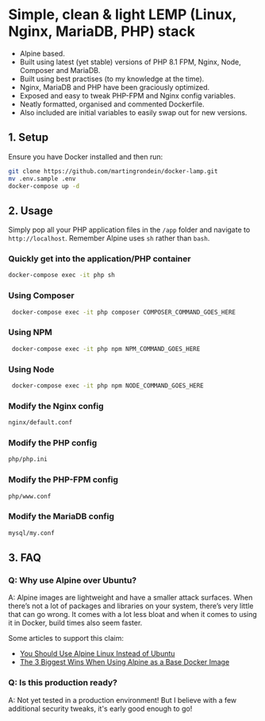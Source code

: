 # Simple, clean & light LEMP (Linux, Nginx, MariaDB, PHP) stack

- Alpine based.
- Built using latest (yet stable) versions of PHP 8.1 FPM, Nginx, Node, Composer and MariaDB.
- Built using best practises (to my knowledge at the time).
- Nginx, MariaDB and PHP have been graciously optimized.
- Exposed and easy to tweak PHP-FPM and Nginx config variables.
- Neatly formatted, organised and commented Dockerfile.
- Also included are initial variables to easily swap out for new versions.

## 1. Setup

Ensure you have Docker installed and then run:

```sh
git clone https://github.com/martingrondein/docker-lamp.git
mv .env.sample .env
docker-compose up -d
```

## 2. Usage

Simply pop all your PHP application files in the `/app` folder and navigate to `http://localhost`. Remember Alpine uses `sh` rather than `bash`.

### Quickly get into the application/PHP container

```sh
docker-compose exec -it php sh
```

### Using Composer

```sh
 docker-compose exec -it php composer COMPOSER_COMMAND_GOES_HERE
 ```

### Using NPM

```sh
 docker-compose exec -it php npm NPM_COMMAND_GOES_HERE
 ```

### Using Node

```sh
 docker-compose exec -it php npm NODE_COMMAND_GOES_HERE
 ```

### Modify the Nginx config

```sh
nginx/default.conf
```

### Modify the PHP config

```sh
php/php.ini
```

### Modify the PHP-FPM config

```sh
php/www.conf
```

### Modify the MariaDB config

```sh
mysql/my.conf
```

## 3. FAQ

### Q: Why use Alpine over Ubuntu?

A: Alpine images are lightweight and have a smaller attack surfaces. When there’s not a lot of packages and libraries on your system, there’s very little that can go wrong. It comes with a lot less bloat and when it comes to using it in Docker, build times also seem faster.

Some articles to support this claim:

- [You Should Use Alpine Linux Instead of Ubuntu](https://hackernoon.com/you-should-use-alpine-linux-instead-of-ubuntu-yb193ujt)
- [The 3 Biggest Wins When Using Alpine as a Base Docker Image](https://nickjanetakis.com/blog/the-3-biggest-wins-when-using-alpine-as-a-base-docker-image)

### Q: Is this production ready?

A: Not yet tested in a production environment! But I believe with a few additional security tweaks, it's early good enough to go!
